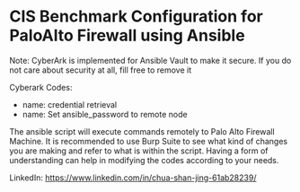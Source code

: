 # CIS Benchmark Configuration for PaloAlto Firewall using Ansible

Note:
CyberArk is implemented for Ansible Vault to make it secure.
If you do not care about security at all, fill free to remove it

Cyberark Codes:
- name: credential retrieval
- name: Set ansible_password to remote node

The ansible script will execute commands remotely to Palo Alto Firewall Machine.
It is recommended to use Burp Suite to see what kind of changes you are making and refer to what is within the script.
Having a form of understanding can help in modifying the codes according to your needs.

LinkedIn: https://www.linkedin.com/in/chua-shan-jing-61ab28239/
